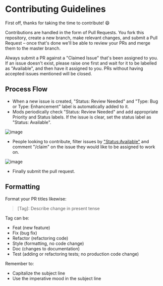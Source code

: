 # Contributing Guidelines

First off, thanks for taking the time to contribute! 😄

Contributions are handled in the form of Pull Requests. You fork this repository, create a new branch, make relevant changes, and submit a Pull Request – once that's done we'll be able to review your PRs and merge them to the master branch.

Always submit a PR against a "Claimed Issue" that's been assigned to you. If an issue doesn't exist, please raise one first and wait for it to be labelled as "Available", and then have it assigned to you. PRs without having accepted issues mentioned will be closed.

## Process Flow

- When a new issue is created, "Status: Review Needed" and "Type: Bug or Type: Enhancement" label is automatically added to it.
- Mods periodically check "Status: Review Needed" and add appropriate Priority and Status labels. If the issue is clear, set the status label as "Status: Available".

![image](https://user-images.githubusercontent.com/27727946/120883947-e25bd900-c5fd-11eb-880e-423b8d20ee49.png)

- People looking to contribute, filter issues by ["Status:Available"](https://github.com/incovid-19/incovid19-react/issues?q=is%3Aissue+is%3Aopen+label%3A%22Status%3A+Available%22) and comment "/claim" on the issue they would like to be assigned to work on.

![image](https://user-images.githubusercontent.com/27727946/120884223-606caf80-c5ff-11eb-998a-a7f2790b9dd4.png)

- Finally submit the pull request.

## Formatting

Format your PR titles likewise:

> [Tag]: Describe change in present tense

Tag can be:

- Feat (new feature)
- Fix (bug fix)
- Refactor (refactoring code)
- Style (formatting, no code change)
- Doc (changes to documentation)
- Test (adding or refactoring tests; no production code change)

Remember to:

- Capitalize the subject line
- Use the imperative mood in the subject line
